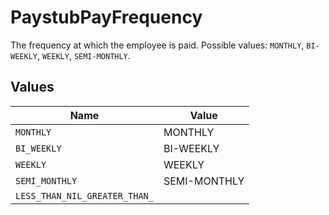 # PaystubPayFrequency

The frequency at which the employee is paid. Possible values: `MONTHLY`, `BI-WEEKLY`, `WEEKLY`, `SEMI-MONTHLY`.


## Values

| Name                          | Value                         |
| ----------------------------- | ----------------------------- |
| `MONTHLY`                     | MONTHLY                       |
| `BI_WEEKLY`                   | BI-WEEKLY                     |
| `WEEKLY`                      | WEEKLY                        |
| `SEMI_MONTHLY`                | SEMI-MONTHLY                  |
| `LESS_THAN_NIL_GREATER_THAN_` | <nil>                         |